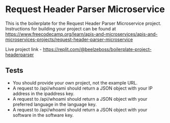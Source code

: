 # Request Header Parser Microservice

This is the boilerplate for the Request Header Parser Microservice project. Instructions for building your project can be found at https://www.freecodecamp.org/learn/apis-and-microservices/apis-and-microservices-projects/request-header-parser-microservice

Live project link - https://replit.com/@beelzeboss/boilerplate-project-headerparser

## Tests

 - You should provide your own project, not the example URL.
 - A request to /api/whoami should return a JSON object with your IP address in the ipaddress key.
 - A request to /api/whoami should return a JSON object with your preferred language in the language key.
 - A request to /api/whoami should return a JSON object with your software in the software key.